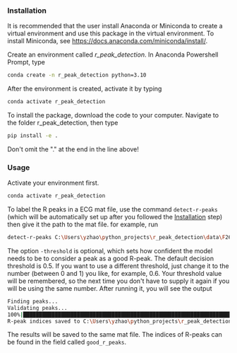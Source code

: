 ### Installation
It is recommended that the user install Anaconda or Miniconda to create a virtual environment and use this package in the virtual environment. To install Miniconda, see https://docs.anaconda.com/miniconda/install/.

Create an environment called *r_peak_detection*. In Anaconda Powershell Prompt, type
```bash
conda create -n r_peak_detection python=3.10
```

After the environment is created, activate it by typing
```bash
conda activate r_peak_detection
```

To install the package, download the code to your computer. Navigate to the folder r_peak_detection, then type
```bash
pip install -e .
```
Don't omit the "." at the end in the line above!

### Usage
Activate your environment first.
```bash
conda activate r_peak_detection
```

To label the R peaks in a ECG mat file, use the command `detect-r-peaks` (which will be automatically set up after you followed the [Installation](###Installation) step) then give it the path to the mat file. for example, run
```bash
detect-r-peaks C:\Users\yzhao\python_projects\r_peak_detection\data\F26C_07112023_signals.mat -threshold 0.6
```
The option `-threshold` is optional, which sets how confident the model needs to be to consider a peak as a good R-peak. The default decision threshold is 0.5. If you want to use a different threshold, just change it to the number (between 0 and 1) you like, for example, 0.6. Your threshold value will be remembered, so the next time you don't have to supply it again if you will be using the same number. After running it, you will see the output
```bash
Finding peaks...
Validating peaks...
100%|█████████████████████████████████████████████████████████████████████████████| 1130/1130 [00:02<00:00, 415.43it/s]
R-peak indices saved to C:\Users\yzhao\python_projects\r_peak_detection\data\F26C_07112023_signals.mat.
```
The results will be saved to the same mat file. The indices of R-peaks can be found in the field called `good_r_peaks`.  